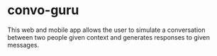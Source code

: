 # convo-guru
This web and mobile app allows the user to simulate a conversation between two people given context and generates responses to given messages.
